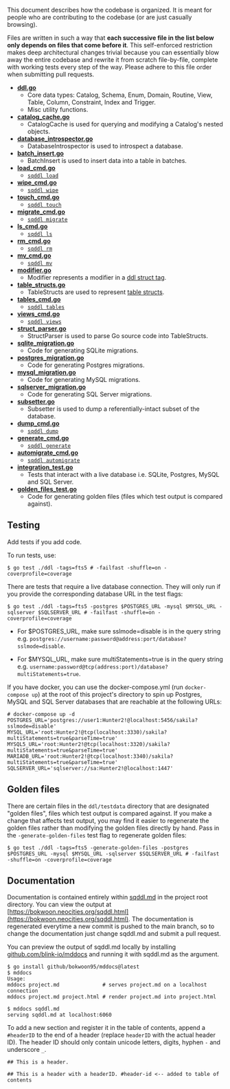 This document describes how the codebase is organized. It is meant for people who are contributing to the codebase (or are just casually browsing).

Files are written in such a way that **each successive file in the list below only depends on files that come before it**. This self-enforced restriction makes deep architectural changes trivial because you can essentially blow away the entire codebase and rewrite it from scratch file-by-file, complete with working tests every step of the way. Please adhere to this file order when submitting pull requests.

- [**ddl.go**](https://github.com/blink-io/sqddl/blob/main/ddl/ddl.go)
    - Core data types: Catalog, Schema, Enum, Domain, Routine, View, Table, Column, Constraint, Index and Trigger.
    - Misc utility functions.
- [**catalog_cache.go**](https://github.com/blink-io/sqddl/blob/main/ddl/catalog_cache.go)
    - CatalogCache is used for querying and modifying a Catalog's nested objects.
- [**database_introspector.go**](https://github.com/blink-io/sqddl/blob/main/ddl/database_introspector.go)
    - DatabaseIntrospector is used to introspect a database.
- [**batch_insert.go**](https://github.com/blink-io/sqddl/blob/main/ddl/batch_insert.go)
    - BatchInsert is used to insert data into a table in batches.
- [**load_cmd.go**](https://github.com/blink-io/sqddl/blob/main/ddl/load_cmd.go)
    - [`sqddl load`](https://bokwoon.neocities.org/sqddl.html#load)
- [**wipe_cmd.go**](https://github.com/blink-io/sqddl/blob/main/ddl/wipe_cmd.go)
    - [`sqddl wipe`](https://bokwoon.neocities.org/sqddl.html#wipe)
- [**touch_cmd.go**](https://github.com/blink-io/sqddl/blob/main/ddl/touch_cmd.go)
    - [`sqddl touch`](https://bokwoon.neocities.org/sqddl.html#touch)
- [**migrate_cmd.go**](https://github.com/blink-io/sqddl/blob/main/ddl/migrate_cmd.go)
    - [`sqddl migrate`](https://bokwoon.neocities.org/sqddl.html#migrate)
- [**ls_cmd.go**](https://github.com/blink-io/sqddl/blob/main/ddl/ls_cmd.go)
    - [`sqddl ls`](https://bokwoon.neocities.org/sqddl.html#ls)
- [**rm_cmd.go**](https://github.com/blink-io/sqddl/blob/main/ddl/rm_cmd.go)
    - [`sqddl rm`](https://bokwoon.neocities.org/sqddl.html#rm)
- [**mv_cmd.go**](https://github.com/blink-io/sqddl/blob/main/ddl/mv_cmd.go)
    - [`sqddl mv`](https://bokwoon.neocities.org/sqddl.html#mv)
- [**modifier.go**](https://github.com/blink-io/sqddl/blob/main/ddl/modifier.go)
    - Modifier represents a modifier in a [ddl struct tag](https://bokwoon.neocities.org/sqddl.html#ddl-struct-tags).
- [**table_structs.go**](https://github.com/blink-io/sqddl/blob/main/ddl/table_structs.go)
    - TableStructs are used to represent [table structs](https://bokwoon.neocities.org/sqddl.html#table-structs).
- [**tables_cmd.go**](https://github.com/blink-io/sqddl/blob/main/ddl/tables_cmd.go)
    - [`sqddl tables`](https://bokwoon.neocities.org/sqddl.html#tables)
- [**views_cmd.go**](https://github.com/blink-io/sqddl/blob/main/ddl/views_cmd.go)
    - [`sqddl views`](https://bokwoon.neocities.org/sqddl.html#views)
- [**struct_parser.go**](https://github.com/blink-io/sqddl/blob/main/ddl/struct_parser.go)
    - StructParser is used to parse Go source code into TableStructs.
- [**sqlite_migration.go**](https://github.com/blink-io/sqddl/blob/main/ddl/sqlite_migration.go)
    - Code for generating SQLite migrations.
- [**postgres_migration.go**](https://github.com/blink-io/sqddl/blob/main/ddl/postgres_migration.go)
    - Code for generating Postgres migrations.
- [**mysql_migration.go**](https://github.com/blink-io/sqddl/blob/main/ddl/mysql_migration.go)
    - Code for generating MySQL migrations.
- [**sqlserver_migration.go**](https://github.com/blink-io/sqddl/blob/main/ddl/sqlserver_migration.go)
    - Code for generating SQL Server migrations.
- [**subsetter.go**](https://github.com/blink-io/sqddl/blob/main/ddl/subsetter.go)
    - Subsetter is used to dump a referentially-intact subset of the database.
- [**dump_cmd.go**](https://github.com/blink-io/sqddl/blob/main/ddl/dump_cmd.go)
    - [`sqddl dump`](https://bokwoon.neocities.org/sqddl.html#dump)
- [**generate_cmd.go**](https://github.com/blink-io/sqddl/blob/main/ddl/generate_cmd.go)
    - [`sqddl generate`](https://bokwoon.neocities.org/sqddl.html#generate)
- [**automigrate_cmd.go**](https://github.com/blink-io/sqddl/blob/main/ddl/automigrate_cmd.go)
    - [`sqddl automigrate`](https://bokwoon.neocities.org/sqddl.html#automigrate)
- [**integration_test.go**](https://github.com/blink-io/sqddl/blob/main/ddl/integration_test.go)
    - Tests that interact with a live database i.e. SQLite, Postgres, MySQL and SQL Server.
- [**golden_files_test.go**](https://github.com/blink-io/sqddl/blob/main/ddl/golden_files_test.go)
    - Code for generating golden files (files which test output is compared against).

## Testing

Add tests if you add code.

To run tests, use:

```shell
$ go test ./ddl -tags=fts5 # -failfast -shuffle=on -coverprofile=coverage
```

There are tests that require a live database connection. They will only run if you provide the corresponding database URL in the test flags:

```shell
$ go test ./ddl -tags=fts5 -postgres $POSTGRES_URL -mysql $MYSQL_URL -sqlserver $SQLSERVER_URL # -failfast -shuffle=on -coverprofile=coverage
```

- For $POSTGRES\_URL, make sure sslmode=disable is in the query string e.g. `postgres://username:password@address:port/database?sslmode=disable`.

- For $MYSQL\_URL, make sure multiStatements=true is in the query string e.g. `username:password@tcp(address:port)/database?multiStatements=true`.

If you have docker, you can use the docker-compose.yml (run `docker-compose up`) at the root of this project's directory to spin up Postgres, MySQL and SQL Server databases that are reachable at the following URLs:

```shell
# docker-compose up -d
POSTGRES_URL='postgres://user1:Hunter2!@localhost:5456/sakila?sslmode=disable'
MYSQL_URL='root:Hunter2!@tcp(localhost:3330)/sakila?multiStatements=true&parseTime=true'
MYSQL5_URL='root:Hunter2!@tcp(localhost:3320)/sakila?multiStatements=true&parseTime=true'
MARIADB_URL='root:Hunter2!@tcp(localhost:3340)/sakila?multiStatements=true&parseTime=true'
SQLSERVER_URL='sqlserver://sa:Hunter2!@localhost:1447'
```

## Golden files

There are certain files in the `ddl/testdata` directory that are designated "golden files", files which test output is compared against. If you make a change that affects test output, you may find it easier to regenerate the golden files rather than modifying the golden files directly by hand. Pass in the `-generate-golden-files` test flag to regenerate golden files:

```shell
$ go test ./ddl -tags=fts5 -generate-golden-files -postgres $POSTGRES_URL -mysql $MYSQL_URL -sqlserver $SQLSERVER_URL # -failfast -shuffle=on -coverprofile=coverage
```

## Documentation

Documentation is contained entirely within [sqddl.md](https://github.com/blink-io/sqddl/blob/main/sqddl.md) in the project root directory. You can view the output at [https://bokwoon.neocities.org/sqddl.html](https://bokwoon.neocities.org/sqddl.html). The documentation is regenerated everytime a new commit is pushed to the main branch, so to change the documentation just change sqddl.md and submit a pull request.

You can preview the output of sqddl.md locally by installing [github.com/blink-io/mddocs](https://github.com/blink-io/mddocs) and running it with sqddl.md as the argument.

```shell
$ go install github/bokwoon95/mddocs@latest
$ mddocs
Usage:
mddocs project.md              # serves project.md on a localhost connection
mddocs project.md project.html # render project.md into project.html

$ mddocs sqddl.md
serving sqddl.md at localhost:6060
```

To add a new section and register it in the table of contents, append a `#headerID` to the end of a header (replace `headerID` with the actual header ID). The header ID should only contain unicode letters, digits, hyphen `-` and underscore `_`.

```text
## This is a header.

## This is a header with a headerID. #header-id <-- added to table of contents
```
